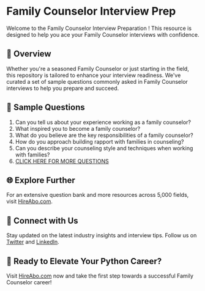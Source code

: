 # Family Counselor Interview Prep

Welcome to the Family Counselor Interview Preparation ! This resource is designed to help you ace your Family Counselor interviews with confidence.

## 🚀 Overview

Whether you're a seasoned Family Counselor or just starting in the field, this repository is tailored to enhance your interview readiness. We've curated a set of sample questions commonly asked in Family Counselor interviews to help you prepare and succeed.

## 📝 Sample Questions

1. Can you tell us about your experience working as a family counselor?
2. What inspired you to become a family counselor?
3. What do you believe are the key responsibilities of a family counselor?
4. How do you approach building rapport with families in counseling?
5. Can you describe your counseling style and techniques when working with families?
6. [CLICK HERE FOR MORE QUESTIONS](https://hireabo.com/job/13_4_0/Family%20Counselor)

## 🌐 Explore Further

For an extensive question bank and more resources across 5,000 fields, visit [HireAbo.com](https://www.hireabo.com).

## 📱 Connect with Us

Stay updated on the latest industry insights and interview tips. Follow us on [Twitter](https://twitter.com/hireabo) and [LinkedIn](https://www.linkedin.com/in/hire-abo-3609972a8/).

## 🚀 Ready to Elevate Your Python Career?

Visit [HireAbo.com](https://www.hireabo.com) now and take the first step towards a successful Family Counselor career!